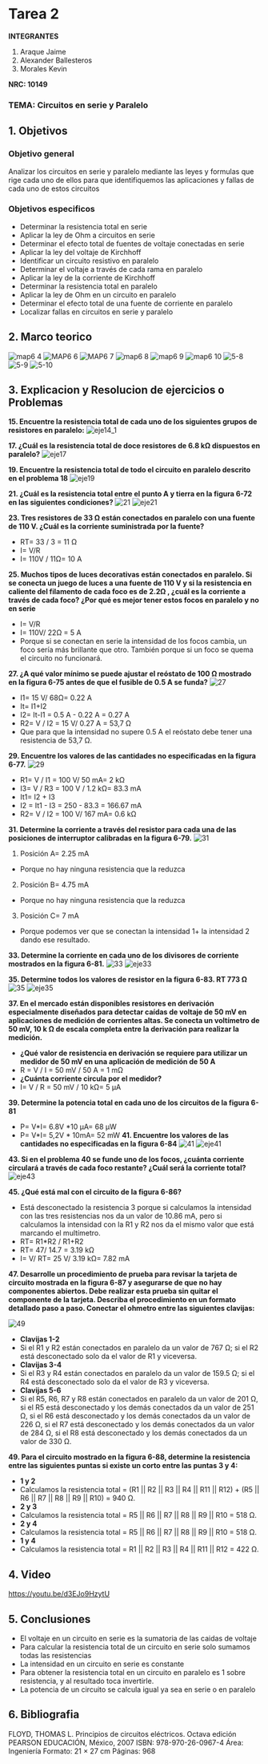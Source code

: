 # Tarea 2
**INTEGRANTES**

1. Araque Jaime
2. Alexander Ballesteros
3. Morales Kevin


**NRC: 10149**
### TEMA: Circuitos en serie y Paralelo
## 1. Objetivos
### Objetivo general

Analizar los circuitos en serie y paralelo mediante las leyes y formulas que rige cada uno de ellos para que identifiquemos las aplicaciones y fallas de cada uno de estos circuitos

### Objetivos especificos
* Determinar la resistencia total en serie
* Aplicar la ley de Ohm a circuitos en serie
* Determinar el efecto total de fuentes de voltaje conectadas en serie
* Aplicar la ley del voltaje de Kirchhoff
* Identificar un circuito resistivo en paralelo
* Determinar el voltaje a través de cada rama en
paralelo
* Aplicar la ley de la corriente de Kirchhoff
* Determinar la resistencia total en paralelo
* Aplicar la ley de Ohm en un circuito en paralelo
* Determinar el efecto total de una fuente de
corriente en paralelo
* Localizar fallas en circuitos en serie y paralelo
## 2. Marco teorico

![map6 4](https://user-images.githubusercontent.com/93224166/143465396-6d1bae88-e1c0-4876-aae3-653a21b97d51.png)
![MAP6 6](https://user-images.githubusercontent.com/93224166/143465029-a234088e-006d-499f-8d67-6629c1e592da.png)
![MAP6 7](https://user-images.githubusercontent.com/93224166/143465027-8aa1142a-ecc3-42eb-aab9-66fb6036ba50.png)
![map6 8](https://user-images.githubusercontent.com/93224166/143465032-cf8216c5-3934-46a8-9e4d-f2b88955a19d.png)
![map6 9](https://user-images.githubusercontent.com/93224166/143465025-60d3c20b-9713-4ef3-adc6-6d152da6169f.png)
![map6 10](https://user-images.githubusercontent.com/93224166/143465016-7da1b028-aca7-4e25-83e6-a407856aac03.png)
![5-8](https://user-images.githubusercontent.com/93951775/143533905-4674abfe-36bd-4d17-979f-e834f2467695.jpeg)
![5-9](https://user-images.githubusercontent.com/93951775/143533914-cfab12a9-e845-4b12-a8e6-0bc4add5e0aa.jpeg)
![5-10](https://user-images.githubusercontent.com/93951775/143533920-3f7724a7-f0d8-4fda-a1d4-f563078568e1.jpeg)












## 3. Explicacion y Resolucion de ejercicios o Problemas




**15. Encuentre la resistencia total de cada uno de los siguientes grupos de resistores en paralelo:**
![eje14_1](https://user-images.githubusercontent.com/93224166/143511627-6e5cba1d-015f-4ca5-88b6-8d9f5bb65aea.jpg)

**17. ¿Cuál es la resistencia total de doce resistores de 6.8 kΩ dispuestos en paralelo?**
![eje17](https://user-images.githubusercontent.com/93224166/143511626-a5d509d9-012f-4705-8dbd-de172b74b4ee.jpg)

**19. Encuentre la resistencia total de todo el circuito en paralelo descrito en el problema 18**
![eje19](https://user-images.githubusercontent.com/93224166/143511624-306ed531-c174-440b-b160-7b5d4d65095e.jpg)

**21. ¿Cuál es la resistencia total entre el punto A y tierra en la figura 6-72 en las siguientes condiciones?**
![21](https://user-images.githubusercontent.com/93224166/143511606-0a13f36a-498b-4c50-b4ef-5092ef9bf397.png)
![eje21](https://user-images.githubusercontent.com/93224166/143511621-1687578b-0a47-43a3-ac59-ae5d920ec2d4.jpg)

**23. Tres resistores de 33 Ω están conectados en paralelo con una fuente de 110 V. ¿Cuál es la corriente suministrada por la fuente?**
* RT= 33 / 3 = 11 Ω
* I= V/R
* I= 110V / 11Ω= 10 A


**25. Muchos tipos de luces decorativas están conectados en paralelo. Si se conecta un juego de luces a una fuente de 110 V y si la resistencia en caliente del filamento de cada foco es de 2.2Ω , ¿cuál es la corriente a través de cada foco? ¿Por qué es mejor tener estos focos en paralelo y no en serie**
 * I= V/R
* I= 110V/ 22Ω = 5 A
* Porque si se conectan en serie la intensidad de los focos cambia, un foco sería más brillante que otro. También porque si un foco se quema el circuito no funcionará.

**27. ¿A qué valor mínimo se puede ajustar el reóstato de 100 Ω mostrado en la figura 6-75 antes de que el fusible de 0.5 A se funda?**
![27](https://user-images.githubusercontent.com/93224166/143511604-29cb556b-31bc-45ed-a756-6eb5e3a35636.png)
* I1= 15 V/ 68Ω= 0.22 A
* It= I1+I2
* I2= It-I1 = 0.5 A - 0.22 A = 0.27 A
* R2= V / I2 = 15 V/ 0.27 A = 53,7 Ω
* Que para que la intensidad no supere 0.5 A el reóstato debe tener una resistencia de 53,7 Ω.


**29. Encuentre los valores de las cantidades no especificadas en la figura 6-77.**
![29](https://user-images.githubusercontent.com/93224166/143511636-5b035761-438c-4949-bda2-d28e3f841a2e.png)

* R1= V / I1 = 100 V/ 50 mA= 2 kΩ
* I3= V / R3 = 100 V / 1.2 kΩ= 83.3 mA
* It1= I2 + I3
* I2 = It1 - I3 = 250 - 83.3 = 166.67 mA
* R2= V / I2 = 100 V/ 167 mA= 0.6 kΩ

**31. Determine la corriente a través del resistor para cada una de las posiciones de interruptor calibradas en la figura 6-79.**
![31](https://user-images.githubusercontent.com/93224166/143511635-5eb755cb-2831-4361-be7c-ad7e78a2d42b.png)

1. Posición A= 2.25 mA
* Porque no hay ninguna resistencia que la reduzca
2. Posición B= 4.75 mA
* Porque no hay ninguna resistencia que la reduzca
3. Posición C= 7 mA
* Porque podemos ver que se conectan la intensidad 1+ la intensidad 2 dando ese resultado.


**33. Determine la corriente en cada uno de los divisores de corriente mostrados en la figura 6-81.**
![33](https://user-images.githubusercontent.com/93224166/143511633-f4ff6135-72fb-4348-8b6b-065bb5340015.png)
![eje33](https://user-images.githubusercontent.com/93224166/143511616-256963a2-8286-4ce3-9cc0-2b8b370fafc0.jpg)



**35. Determine todos los valores de resistor en la figura 6-83. RT  773 Ω**
![35](https://user-images.githubusercontent.com/93224166/143511632-72ba7963-4a38-4a70-a2df-c0814a34d36e.png)
![eje35](https://user-images.githubusercontent.com/93224166/143511614-25c779a0-181e-4de8-bf02-b2f239422a81.jpg)




**37. En el mercado están disponibles resistores en derivación especialmente diseñados para detectar caídas de voltaje de 50 mV en aplicaciones de medición de corrientes altas. Se conecta un voltímetro de 50 mV, 10 k Ω de escala completa entre la derivación para realizar la medición.**
* **¿Qué valor de resistencia en derivación se requiere para utilizar un medidor de 50 mV en una aplicación de medición de 50 A**
* R = V / I = 50 mV / 50 A = 1 mΩ
* **¿Cuánta corriente circula por el medidor?**
* I= V / R = 50 mV / 10 kΩ= 5 µA


**39. Determine la potencia total en cada uno de los circuitos de la figura 6-81**

* P= V*I= 6.8V *10 µA= 68 µW
* P= V*I= 5,2V * 10mA= 52 mW
**41. Encuentre los valores de las cantidades no especificadas en la figura 6-84**
![41](https://user-images.githubusercontent.com/93224166/143511631-f7932ff0-f183-442e-9a3a-794ab7c9959a.png)
![eje41](https://user-images.githubusercontent.com/93224166/143511612-fd91cff3-19f4-454d-8147-78a6b9bb616c.jpg)

**43. Si en el problema 40 se funde uno de los focos, ¿cuánta corriente circulará a través de cada foco restante? ¿Cuál será la corriente total?**
![eje43](https://user-images.githubusercontent.com/93224166/143511608-81fbf539-9b00-4ee8-98ae-18b55e2ce565.jpg)

**45. ¿Qué está mal con el circuito de la figura 6-86?**
* Está desconectado la resistencia 3 porque si calculamos la intensidad con las tres resistencias nos da un valor de 10.86 mA, pero si calculamos la intensidad con la R1 y R2 nos da el mismo valor que está marcando el multímetro.
* RT= R1*R2 / R1+R2 
* RT= 47/ 14.7 = 3.19 kΩ 
* I= V/ RT= 25 V/ 3.19 kΩ= 7.82 mA

**47. Desarrolle un procedimiento de prueba para revisar la tarjeta de circuito mostrada en la figura 6-87 y asegurarse de que no hay componentes abiertos. Debe realizar esta prueba sin quitar el componente de la tarjeta. Describa el procedimiento en un formato detallado paso a paso.
Conectar el ohmetro entre las siguientes clavijas:**

![49](https://user-images.githubusercontent.com/93224166/143511630-16423f5b-29d3-41f5-b4db-8347ec484a30.png)
* **Clavijas 1-2**
* Si el R1 y R2 están conectados en paralelo da un valor de 767 Ω; si el R2 está desconectado solo da el valor de R1 y viceversa.
* **Clavijas 3-4**
* Si el R3 y R4 están conectados en paralelo da un valor de 159.5 Ω; si el R4 está desconectado solo da el valor de R3 y viceversa.
* **Clavijas 5-6**
* Si el R5, R6, R7 y R8 están conectados en paralelo da un valor de 201 Ω, si el R5 está desconectado y los demás conectados da un valor de 251 Ω, si el R6 está desconectado y los demás conectados da un valor de 226 Ω, si el R7 está desconectado y los demás conectados da un valor de 284 Ω, si el R8 está desconectado y los demás conectados da un valor de 330 Ω.

**49. Para el circuito mostrado en la figura 6-88, determine la resistencia entre las siguientes puntas si existe un corto entre las puntas 3 y 4:**
* **1 y 2**
* Calculamos la resistencia total =  (R1 || R2 ||  R3 || R4 || R11 || R12) + (R5 || R6 || R7 || R8 || R9 || R10) = 940 Ω.
* **2 y 3**
* Calculamos la resistencia total = R5 || R6 || R7 || R8 || R9 || R10 = 518 Ω.
* **2 y 4**
* Calculamos la resistencia total = R5 || R6 || R7 || R8 || R9 || R10 = 518 Ω.
* **1 y 4**
* Calculamos la resistencia total = R1 || R2 || R3 || R4 || R11 || R12 = 422 Ω.


## 4. Video 
https://youtu.be/d3EJo9HzytU
## 5. Conclusiones
* El voltaje en un circuito en serie es la sumatoria de las caidas de voltaje
* Para calcular la resistencia total de un circuito en serie solo sumamos todas las resistencias
* La intensidad en un circuito en serie es constante
* Para obtener la resistencia total en un circuito en paralelo es 1 sobre resistencia, y al resultado toca invertirle.
* La potencia de un circuito se calcula igual ya sea en serie o en paralelo
## 6. Bibliografia
FLOYD, THOMAS L. Principios de circuitos eléctricos. Octava edición PEARSON EDUCACIÓN, México, 2007 ISBN: 978-970-26-0967-4 Área: Ingeniería Formato: 21 × 27 cm Páginas: 968







